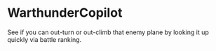 # WarthunderCopilot

See if you can out-turn or out-climb that enemy plane by looking it up quickly via battle ranking.
